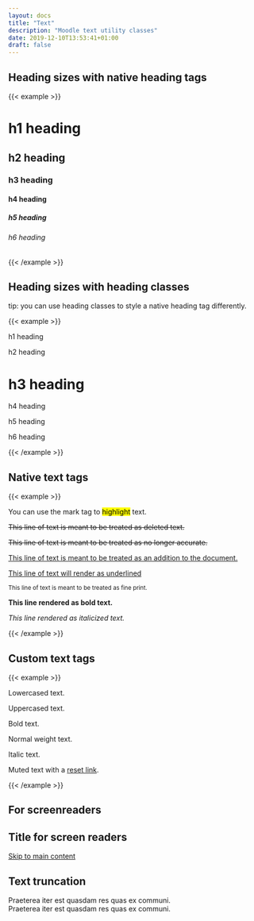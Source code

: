 ```yaml
---
layout: docs
title: "Text"
description: "Moodle text utility classes"
date: 2019-12-10T13:53:41+01:00
draft: false
---
```


## Heading sizes with native heading tags
{{< example >}}
<h1>h1 heading</h1>
<h2>h2 heading</h2>
<h3>h3 heading</h3>
<h4>h4 heading</h4>
<h5>h5 heading</h5>
<h6>h6 heading</h6>
{{< /example >}}

## Heading sizes with heading classes

tip: you can use heading classes to style a native heading tag differently.

{{< example >}}
<p class="h1">h1 heading</p>
<p class="h2">h2 heading</p>
<h1 class="h3">h3 heading</h1>
<p class="h4">h4 heading</p>
<p class="h5">h5 heading</p>
<p class="h6">h6 heading</p>
{{< /example >}}

## Native text tags

{{< example >}}
<p>You can use the mark tag to <mark>highlight</mark> text.</p>
<p><del>This line of text is meant to be treated as deleted text.</del></p>
<p><s>This line of text is meant to be treated as no longer accurate.</s></p>
<p><ins>This line of text is meant to be treated as an addition to the document.</ins></p>
<p><u>This line of text will render as underlined</u></p>
<p><small>This line of text is meant to be treated as fine print.</small></p>
<p><strong>This line rendered as bold text.</strong></p>
<p><em>This line rendered as italicized text.</em></p>
{{< /example >}}

## Custom text tags

{{< example >}}
<p class="text-lowercase">Lowercased text.</p>
<p class="text-uppercase">Uppercased text.</p>
<p class="font-weight-bold">Bold text.</p>
<p class="font-weight-normal">Normal weight text.</p>
<p class="font-italic">Italic text.</p>

<p class="text-muted">
    Muted text with a <a href="#" class="text-reset">reset link</a>.
</p>
{{< /example >}}

## For screenreaders

<h2 class="sr-only">Title for screen readers</h2>
<a class="sr-only-focusable" href="#content">Skip to main content</a>

## Text truncation

<!-- Block level -->
<div class="row">
  <div class="col-2 text-truncate">
    Praeterea iter est quasdam res quas ex communi.
  </div>
</div>

<!-- Inline level -->
<span class="d-inline-block text-truncate" style="max-width: 150px;">
  Praeterea iter est quasdam res quas ex communi.
</span>
